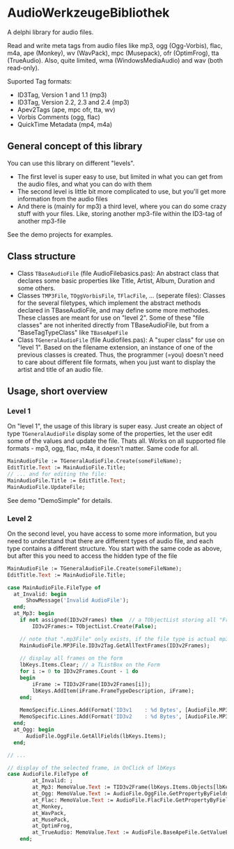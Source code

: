 # AudioWerkzeugeBibliothek

A delphi library for audio files.

Read and write meta tags from audio files like mp3, ogg (Ogg-Vorbis), flac, m4a, 
ape (Monkey), wv (WavPack), mpc (Musepack), ofr (OptimFrog), tta (TrueAudio). Also, 
quite limited, wma (WindowsMediaAudio) and wav (both read-only).

Suported Tag formats:

* ID3Tag, Version 1 and 1.1 (mp3)
* ID3Tag, Version 2.2, 2.3 and 2.4 (mp3)
* Apev2Tags (ape, mpc ofr, tta, wv)
* Vorbis Comments (ogg, flac)
* QuickTime Metadata (mp4, m4a)

## General concept of this library

You can use this library on different "levels". 

* The first level is super easy to use, but limited in what you can get from the audio files, 
and what you can do with them
* The second level is little bit more complicated to use, but you'll get more information from the
audio files
* And there is (mainly for mp3) a third level, where you can do some crazy stuff with your files. Like, 
storing another mp3-file within the ID3-tag of another mp3-file

See the demo projects for examples.

## Class structure

* Class `TBaseAudioFile` (file AudioFilebasics.pas): An abstract class that declares some basic properties 
like Title, Artist, Album, Duration and some others.
* Classes `TMP3File`, `TOggVorbisFile`, `TFlacFile`, ... (seperate files): Classes for the several 
filetypes, which implement the abstract methods declared in TBaseAudioFile, and may define some more
methodes. These classes are meant for use on "level 2". Some of these "file classes" are not inherited
directly from TBaseAudioFile, but from a "BaseTagTypeClass" like `TBaseApeFile`
* Class `TGeneralAudioFile` (file Audiofiles.pas): A "super class" for use on "level 1". Based on the
filename extension, an instance of one of the previous classes is created. Thus, the programmer (=you)
doesn't need to care about different file formats, when you just want to display the artist and title of
an audio file. 

## Usage, short overview

### Level 1
On "level 1", the usage of this library is super easy. Just create an object of type `TGeneralAudioFile` 
display some of the properties, let the user edit some of the values and update the file. Thats all. Works 
on all supported file formats - mp3, ogg, flac, m4a, it doesn't matter. Same code for all.
```pascal
MainAudioFile := TGeneralAudioFile.Create(someFileName);
EditTitle.Text := MainAudioFile.Title;
// ... and for editing the file:
MainAudioFile.Title := EditTitle.Text;
MainAudioFile.UpdateFile;
```
See demo "DemoSimple" for details.

### Level 2
On the second level, you have access to some more information, but you need to understand that there are 
different types of audio file, and each type contains a different structure. You start with the same code
as above, but after this you need to access the hidden type of the file
```pascal
MainAudioFile := TGeneralAudioFile.Create(someFileName);
EditTitle.Text := MainAudioFile.Title;

case MainAudioFile.FileType of
  at_Invalid: begin
      ShowMessage('Invalid AudioFile');
  end;
  at_Mp3: begin
    if not assigned(ID3v2Frames) then  // a TObjectList storing all "Frames" of the ID3Tag
        ID3v2Frames:= TObjectList.Create(False);

    // note that ".mp3File" only exists, if the file type is actual mp3!
    MainAudioFile.MP3File.ID3v2Tag.GetAllTextFrames(ID3v2Frames);
    
    // display all frames on the form
    lbKeys.Items.Clear; // a TListBox on the Form
    for i := 0 to ID3v2Frames.Count - 1 do
    begin
        iFrame := TID3v2Frame(ID3v2Frames[i]);
        lbKeys.AddItem(iFrame.FrameTypeDescription, iFrame);
    end;
    
    MemoSpecific.Lines.Add(Format('ID3v1    : %d Bytes', [AudioFile.MP3File.ID3v1TagSize]));
    MemoSpecific.Lines.Add(Format('ID3v2    : %d Bytes', [AudioFile.MP3File.ID3v2TagSize]));
  end;
  at_Ogg: begin
      AudioFile.OggFile.GetAllFields(lbKeys.Items);      
  end;

// ...

// display of the selected frame, in OnClick of lbKeys 
case AudioFile.FileType of
        at_Invalid: ;
        at_Mp3: MemoValue.Text := TID3v2Frame(lbKeys.Items.Objects[lbKeys.ItemIndex]).GetText;
        at_Ogg: MemoValue.Text := AudioFile.OggFile.GetPropertyByFieldname(lbKeys.Items[lbKeys.ItemIndex]);
        at_Flac: MemoValue.Text := AudioFile.FlacFile.GetPropertyByFieldname(lbKeys.Items[lbKeys.ItemIndex]);
        at_Monkey,
        at_WavPack,
        at_MusePack,
        at_OptimFrog,
        at_TrueAudio: MemoValue.Text := AudioFile.BaseApeFile.GetValueByKey(lbKeys.Items[lbKeys.ItemIndex]);
    end;

```

